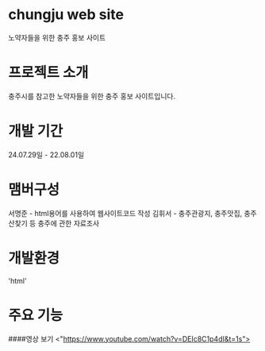 # chungju web site
노약자들을 위한 충주 홍보 사이트

# 프로젝트 소개
충주시를 참고한 노약자들을 위한 충주 홍보 사이트입니다.

# 개발 기간
24.07.29일 - 22.08.01일

# 맴버구성
서명준 - html용어를 사용하여 웹사이트코드 작성
김휘서 - 충주관광지, 충주맛집, 충주산찾기 등 충주에 관한 자료조사

# 개발환경
'html'


# 주요 기능
####영상 보기 <"https://www.youtube.com/watch?v=DEIc8C1p4dI&t=1s">
